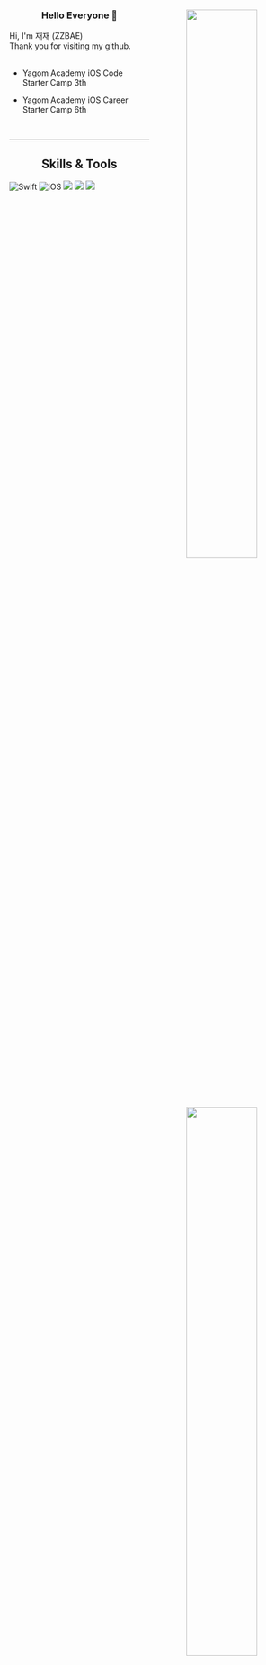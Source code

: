 
<div align="center">
<img align="right" width="50%" src="https://github-readme-stats.vercel.app/api?username=zzbae&show_icons=true&theme=radical"/>
  
### Hello Everyone 👋

<div align="left">
Hi, I'm 재재 (ZZBAE) <br>
Thank you for visiting my github. <br>
  
   <br>
  
- Yagom Academy iOS Code Starter Camp 3th
- Yagom Academy iOS Career Starter Camp 6th

  <br>
 
</div>
  
---
    
<img align="right" width="50%" src="https://github-readme-stats.vercel.app/api/top-langs/?username=zzbae&theme=dracula&exclude_repo=Computer-Science-Engineering&layout=compact&langs_count=10"/></a>


## Skills & Tools
<div align="left">

![Swift](https://img.shields.io/badge/Swift-FA7343?style=flat-square&logo=Swift&logoColor=white) 
![iOS](https://img.shields.io/badge/iOS-222222?style=flat-square&logo=Apple&logoColor=white) 
<img src="https://img.shields.io/badge/XCode-147EFB?style=flat-square&logo=xcode&logoColor=white"/>
<img src="https://img.shields.io/badge/GitHub-181717?style=flat-square&logo=github&logoColor=white"/> 
<img src="https://img.shields.io/badge/Git-F05032?style=flat-square&logo=Git&logoColor=white"/>

  <br>
 
</div>

